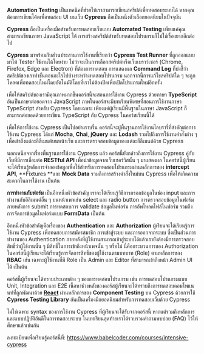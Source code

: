 **Automation Testing** เป็นเทคนิคที่ช่วยให้เราสามารถเขียนสคริปต์เพื่อทดสอบระบบได้
หากคุณต้องการเขียนโค้ดเพื่อทดสอบ UI บนเว็บ **Cypress** ถือเป็นหนึ่งตัวเลือกยอดนิยมในปัจจุบัน

**Cypress** ถือเป็นเครื่องมือสำหรับการทดสอบเว็บแบบ **Automated Testing** เพียงแค่คุณสามารถเขียนภาษา JavaScript ได้
การสร้างสคริปต์สำหรับทดสอบโปรแกรมก็ไม่ใช่เรื่องยากอีกต่อไป

**Cypress** มาพร้อมกับส่วนประสานการใช้งานที่เรียกว่า **Cypress Test Runner** ที่ถูกออกแบบมาให้ Tester ใช้งานได้โดยง่าย
ไม่ว่าจะเป็นการเลือกสคริปต์หรือเว็บเบราว์เซอร์ (Chrome, Firefox, Edge และ Electron) ที่ต้องการทดสอบ การแสดงผล **Command Log**
ที่บ่งชี้ว่าสคริปต์ของเราทำขั้นตอนอะไรไปบ้างระหว่างทดสอบโปรแกรม นอกจากนี้การแก้ไขสคริปต์ใด ๆ
จะถูกโหลดเพื่อทดสอบใหม่โดยอัตโนมัติโดยที่เราไม่ต้องปิดเพื่อเปิดโปรแกรมใหม่อีกครั้ง

เพื่อให้สคริปต์ของเรามีคุณภาพมากขึ้นคอร์สนี้จะสอนการใช้งาน Cypress ด้วยภาษา **TypeScript** อันเป็นภาษาต่อยอดจาก JavaScript
ภาพในคอร์สจะมีบทเรียนพิเศษที่สอนการใช้งานภาษา TypeScript สำหรับ Cypress โดยเฉพาะ เพียงแค่ผู้เรียนมีพื้นฐานในภาษา JavaScript
ก็สามารถต่อยอดด้วยการเขียน TypeScript กับ Cypress ในคอร์สเรียนนี้ได้

เพื่อให้การใช้งาน Cypress เป็นไปอย่างราบรื่น คอร์สนี้จะปูพื้นฐานการใช้งานไลบรารี่ที่สำคัญต่อการใช้งาน Cypress
ได้แก่ **Mocha**, **Chai**, **jQuery** และ **Lodash** รวมไปถึงการใช้งานคำสั่งต่าง ๆ เพื่อเข้าถึงแต่ละอีลีเมนต์บนหน้าเว็บ
และการตรวจสอบข้อมูลของแต่ละอีลีเมนต์ด้วย Cypress

นอกเหนือจากเรื่องพื้นฐานการใช้งาน Cypress แล้ว คอร์สนี้ยังกล่าวถึงการใช้งาน Cypress คู่กับเว็บที่มีการเชื่อมต่อ **RESTful API**
เพื่อนำข้อมูลจากเว็บเซอร์วิสนั้น ๆ มาแสดงผล ในคอร์สนี้ผู้เรียนจะได้เรียนรู้หลักการจำลองข้อมูลเพื่อใช้สำหรับการทดสอบโปรแกรมผ่านหลักการของ
**intercept API**, **Fixtures **และ **Mock Data** รวมถึงการสร้างคำสั่งใหม่บน Cypress เพื่อให้เกิดความสะดวกในการใช้งาน เป็นต้น

**การทำงานกับฟอร์ม** เป็นอีกหนึ่งหัวข้อสำคัญ เราจะได้เรียนรู้วิธีการกรอกข้อมูลในช่อง input และการทำงานกับอีลีเมนต์อื่น ๆ บนหน้าเพจเช่น select และ radio button
การตรวจสอบข้อมูลในฟอร์มภายหลังการ submit การทดสอบการ validate ข้อมูลในฟอร์ม การอัพโหลดไฟล์ในฟอร์ม รวมถึงการจัดการข้อมูลในฟอร์มแบบ **FormData** เป็นต้น

อีกหนึ่งหัวข้อสำคัญคือเรื่องของ **Authentication** และ **Authorization** ผู้เรียนจะได้เรียนรู้การใช้งาน Cypress
เพื่อทดสอบการสมัครสมาชิก การเข้าสู่ระบบ และการออกจากระบบ ซึ่งเป็นส่วนการทำงานของ Authentication
ภายหลังที่ผู้ใช้งานสามารถเข้าสู่ระบบได้แล้วเรายังต้องมีการตรวจสอบสิทธิ์ว่าผู้ใช้งานนั้น ๆ มีสิทธิ์ในการเข้าถึงหน้าเพจนั้น ๆ หรือไม่ นี่คือกระบวนการของ Authorization
ในคอร์สนี้ผู้เรียนจะได้เรียนรู้การจัดการสิทธิ์ของผู้ใช้งานตามบทบาท (Role) ตามหลักการของ **RBAC** เช่น เฉพาะผู้ใช้งานที่มี Role เป็น Admin และ Editor
ที่สามารถเข้าถึงหน้า Admin UI ได้ เป็นต้น

คอร์สนี้ผู้เรียนจะได้ทราบประเภทต่าง ๆ ของการทดสอบโปรแกรม เช่น การทดสอบโปรแกรมแบบ Unit, Integration และ E2E
เนื้อหาช่วงหลังของคอร์สผู้เรียนจะได้ทราบถึงการทดสอบคอมโพแนนท์ที่ถูกพัฒนาด้วย [**React**](https://www.babelcoder.com/courses/react-fundamentals)
ผ่านหลักการของ **Component Testing** บน Cypress ด้วยการใช้ **Cypress Testing Library**
อันเป็นเครื่องมือยอดนิยมสำหรับการทดสอบเว็บด้วย Cypress

ไม่ใช่เฉพาะ syntax ของการใช้งาน Cypress ที่ผู้เรียนจะได้รับจากคอร์สนี้ หากแต่รวมถึงหลักการและแบบปฏิบัติอันดีในการทดสอบระบบ
ในบทเรียนสุดท้ายเราได้รวบรวมคำถามพบบ่อย (FAQ) ไว้ให้ศึกษาแล้วเช่นกัน

ลงทะเบียนเพื่อเรียนรู้คอร์สนี้ที่: https://www.babelcoder.com/courses/intensive-cypress